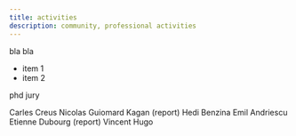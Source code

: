 ```yaml
---
title: activities
description: community, professional activities
---
```


bla bla

* item 1
* item 2



phd jury

Carles Creus
Nicolas Guiomard Kagan (report)
Hedi Benzina
Emil Andriescu
Etienne Dubourg (report)
Vincent Hugo


